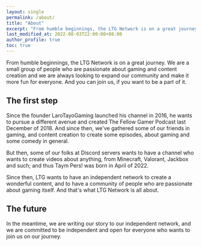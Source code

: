 ```yaml
---
layout: single
permalink: /about/
title: "About"
excerpt: "From humble beginnings, the LTG Network is on a great journey."
last_modified_at: 2022-08-03T22:00:00+08:00
author_profile: true
toc: true
---
```


From humble beginnings, the LTG Network is on a great journey. We are a small group of people who are passionate about gaming and content creation and we are always looking to expand our community and make it more fun for everyone. And you can join us, if you want to be a part of it.

## The first step

Since the founder LaroTayoGaming launched his channel in 2016, he wants to pursue a different avenue and created The Fellow Gamer Podcast last December of 2018. And since then, we've gathered some of our friends in gaming, and content creation to create some episodes, about gaming and some comedy in general.

But then, some of our folks at Discord servers wants to have a channel who wants to create videos about anything, from Minecraft, Valorant, Jackbox and such; and thus Taym Pers! was born in April of 2022.

Since then, LTG wants to have an independent network to create a wonderful content, and to have a community of people who are passionate about gaming itself. And that's what LTG Network is all about.

## The future

In the meantime, we are writing our story to our independent network, and we are committed to be independent and open for everyone who wants to join us on our journey.